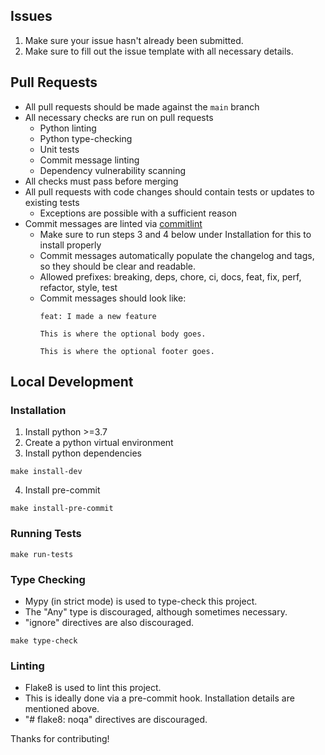 ## Issues
1. Make sure your issue hasn't already been submitted.
2. Make sure to fill out the issue template with all necessary details.

## Pull Requests
- All pull requests should be made against the `main` branch
- All necessary checks are run on pull requests
  - Python linting
  - Python type-checking
  - Unit tests
  - Commit message linting
  - Dependency vulnerability scanning
- All checks must pass before merging
- All pull requests with code changes should contain tests or updates to existing tests
  - Exceptions are possible with a sufficient reason
- Commit messages are linted via [commitlint](https://commitlint.js.org/#/)
    - Make sure to run steps 3 and 4 below under Installation for this to install properly
    - Commit messages automatically populate the changelog and tags, so they should be clear and readable.
    - Allowed prefixes: breaking, deps, chore, ci, docs, feat, fix, perf, refactor, style, test
    - Commit messages should look like:
        ```
        feat: I made a new feature

        This is where the optional body goes.

        This is where the optional footer goes.
        ```

## Local Development

### Installation
1. Install python >=3.7
2. Create a python virtual environment
3. Install python dependencies
```shell
make install-dev
```
4. Install pre-commit
```shell
make install-pre-commit
```

### Running Tests
```shell
make run-tests
```

### Type Checking
- Mypy (in strict mode) is used to type-check this project.
- The "Any" type is discouraged, although sometimes necessary.
- "ignore" directives are also discouraged.

```shell
make type-check
```

### Linting
- Flake8 is used to lint this project.
- This is ideally done via a pre-commit hook. Installation details are mentioned above.
- "# flake8: noqa" directives are discouraged.

Thanks for contributing!
